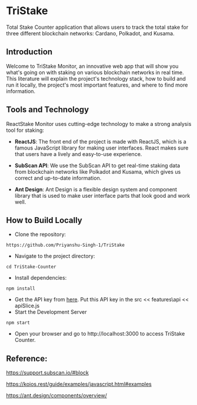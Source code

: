 # TriStake
Total Stake Counter application that allows users to track the total stake for three different blockchain networks: Cardano, Polkadot, and Kusama.

## Introduction
Welcome to TriStake Monitor, an innovative web app that will show you what's going on with staking on various blockchain networks in real time. 
This literature will explain the project's technology stack, how to build and run it locally, the project's most important features, 
and where to find more information.

## Tools and Technology

ReactStake Monitor uses cutting-edge technology to make a strong analysis tool for staking:

 - **ReactJS**: The front end of the project is made with ReactJS, which is a famous JavaScript library for making user interfaces. React makes sure that users have a lively and easy-to-use experience.

 - **SubScan API**: We use the SubScan API to get real-time staking data from blockchain networks like Polkadot and Kusama, which gives us correct and up-to-date information.

 - **Ant Design**: Ant Design is a flexible design system and component library that is used to make user interface parts that look good and work well.

## How to Build Locally

 - Clone the repository:
```
https://github.com/Priyanshu-Singh-1/TriStake
```

 - Navigate to the project directory:
```
cd TriStake-Counter
```

 - Install dependencies:
```
npm install
```

 - Get the API key from [here](https://pro.subscan.io/api_service). Put this API key in the src << features\api << apiSlice.js
 - Start the Development Server
```
npm start
```

 - Open your browser and go to http://localhost:3000 to access TriStake Counter.

## Reference:

https://support.subscan.io/#block


https://koios.rest/guide/examples/javascript.html#examples


https://ant.design/components/overview/
